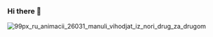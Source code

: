 ### Hi there 👋

![99px_ru_animacii_26031_manuli_vihodjat_iz_nori_drug_za_drugom](https://user-images.githubusercontent.com/38620771/118567617-c7284700-b77e-11eb-962f-8f151d6f1d62.gif)


<!--
**JoJukov/JoJukov** is a ✨ _special_ ✨ repository because its `README.md` (this file) appears on your GitHub profile.

Here are some ideas to get you started:

- 🔭 I’m currently working on ...
- 🌱 I’m currently learning ...
- 👯 I’m looking to collaborate on ...
- 🤔 I’m looking for help with ...
- 💬 Ask me about ...
- 📫 How to reach me: ...
- 😄 Pronouns: ...
- ⚡ Fun fact: ...
-->
